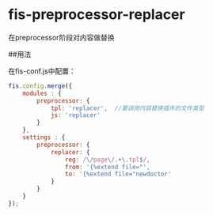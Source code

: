 # fis-preprocessor-replacer


在preprocessor阶段对内容做替换

##用法

在fis-conf.js中配置：

```javascript
fis.config.merge({
    modules : {
        preprocessor: {
            tpl: 'replacer',  //要调用内容替换插件的文件类型
            js: 'replacer'
        }
    },
    settings : {
        preprocessor: {
            replacer: {
                reg: /\/page\/.+\.tpl$/,
                from: '{%extend file="',
                to: '{%extend file="newdoctor'
            }
        }
    }
});
```
